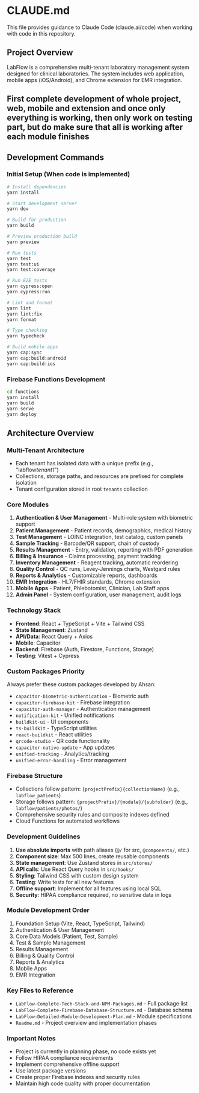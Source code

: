 # CLAUDE.md

This file provides guidance to Claude Code (claude.ai/code) when working with code in this repository.

## Project Overview

LabFlow is a comprehensive multi-tenant laboratory management system designed for clinical laboratories. The system includes web application, mobile apps (iOS/Android), and Chrome extension for EMR integration.

## First complete development of whole project, web, mobile and extension and once only everything is working, then only work on testing part, but do make sure that all is working after each module finishes

## Development Commands

### Initial Setup (When code is implemented)

```bash
# Install dependencies
yarn install

# Start development server
yarn dev

# Build for production
yarn build

# Preview production build
yarn preview

# Run tests
yarn test
yarn test:ui
yarn test:coverage

# Run E2E tests
yarn cypress:open
yarn cypress:run

# Lint and format
yarn lint
yarn lint:fix
yarn format

# Type checking
yarn typecheck

# Build mobile apps
yarn cap:sync
yarn cap:build:android
yarn cap:build:ios
```

### Firebase Functions Development

```bash
cd functions
yarn install
yarn build
yarn serve
yarn deploy
```

## Architecture Overview

### Multi-Tenant Architecture

- Each tenant has isolated data with a unique prefix (e.g., "labflow*tenant1*")
- Collections, storage paths, and resources are prefixed for complete isolation
- Tenant configuration stored in root `tenants` collection

### Core Modules

1. **Authentication & User Management** - Multi-role system with biometric support
2. **Patient Management** - Patient records, demographics, medical history
3. **Test Management** - LOINC integration, test catalog, custom panels
4. **Sample Tracking** - Barcode/QR support, chain of custody
5. **Results Management** - Entry, validation, reporting with PDF generation
6. **Billing & Insurance** - Claims processing, payment tracking
7. **Inventory Management** - Reagent tracking, automatic reordering
8. **Quality Control** - QC runs, Levey-Jennings charts, Westgard rules
9. **Reports & Analytics** - Customizable reports, dashboards
10. **EMR Integration** - HL7/FHIR standards, Chrome extension
11. **Mobile Apps** - Patient, Phlebotomist, Clinician, Lab Staff apps
12. **Admin Panel** - System configuration, user management, audit logs

### Technology Stack

- **Frontend**: React + TypeScript + Vite + Tailwind CSS
- **State Management**: Zustand
- **API/Data**: React Query + Axios
- **Mobile**: Capacitor
- **Backend**: Firebase (Auth, Firestore, Functions, Storage)
- **Testing**: Vitest + Cypress

### Custom Packages Priority

Always prefer these custom packages developed by Ahsan:

- `capacitor-biometric-authentication` - Biometric auth
- `capacitor-firebase-kit` - Firebase integration
- `capacitor-auth-manager` - Authentication management
- `notification-kit` - Unified notifications
- `buildkit-ui` - UI components
- `ts-buildkit` - TypeScript utilities
- `react-buildkit` - React utilities
- `qrcode-studio` - QR code functionality
- `capacitor-native-update` - App updates
- `unified-tracking` - Analytics/tracking
- `unified-error-handling` - Error management

### Firebase Structure

- Collections follow pattern: `{projectPrefix}{collectionName}` (e.g., `labflow_patients`)
- Storage follows pattern: `{projectPrefix}/{module}/{subfolder}` (e.g., `labflow/patients/photos/`)
- Comprehensive security rules and composite indexes defined
- Cloud Functions for automated workflows

### Development Guidelines

1. **Use absolute imports** with path aliases (`@/` for src, `@components/`, etc.)
2. **Component size**: Max 500 lines, create reusable components
3. **State management**: Use Zustand stores in `src/stores/`
4. **API calls**: Use React Query hooks in `src/hooks/`
5. **Styling**: Tailwind CSS with custom design system
6. **Testing**: Write tests for all new features
7. **Offline support**: Implement for all features using local SQL
8. **Security**: HIPAA compliance required, no sensitive data in logs

### Module Development Order

1. Foundation Setup (Vite, React, TypeScript, Tailwind)
2. Authentication & User Management
3. Core Data Models (Patient, Test, Sample)
4. Test & Sample Management
5. Results Management
6. Billing & Quality Control
7. Reports & Analytics
8. Mobile Apps
9. EMR Integration

### Key Files to Reference

- `LabFlow-Complete-Tech-Stack-and-NPM-Packages.md` - Full package list
- `LabFlow-Complete-Firebase-Database-Structure.md` - Database schema
- `LabFlow-Detailed-Module-Development-Plan.md` - Module specifications
- `Readme.md` - Project overview and implementation phases

### Important Notes

- Project is currently in planning phase, no code exists yet
- Follow HIPAA compliance requirements
- Implement comprehensive offline support
- Use latest package versions
- Create proper Firebase indexes and security rules
- Maintain high code quality with proper documentation
